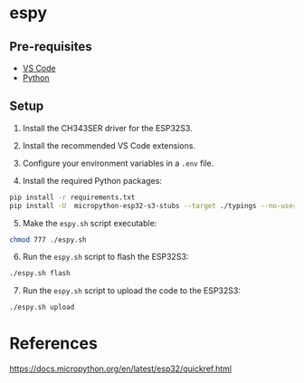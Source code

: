 # espy

## Pre-requisites

- [VS Code](https://code.visualstudio.com/)
- [Python](https://www.python.org/downloads/)

## Setup

1. Install the CH343SER driver for the ESP32S3.

2. Install the recommended VS Code extensions.

3. Configure your environment variables in a `.env` file.

4. Install the required Python packages:

```bash
pip install -r requirements.txt
pip install -U  micropython-esp32-s3-stubs --target ./typings --no-user
```

5. Make the `espy.sh` script executable: 

```bash
chmod 777 ./espy.sh
```

6. Run the `espy.sh` script to flash the ESP32S3:

```bash
./espy.sh flash
```

7.  Run the `espy.sh` script to upload the code to the ESP32S3:

```bash
./espy.sh upload
```

# References

https://docs.micropython.org/en/latest/esp32/quickref.html
